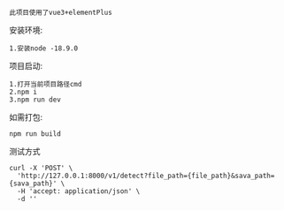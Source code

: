 ```
此项目使用了vue3+elementPlus
```

安装环境:
```
1.安装node -18.9.0
```
项目启动:
```
1.打开当前项目路径cmd
2.npm i
3.npm run dev
```
如需打包:
```
npm run build
```
测试方式
```
curl -X 'POST' \
  'http://127.0.0.1:8000/v1/detect?file_path={file_path}&sava_path={sava_path}' \
  -H 'accept: application/json' \
  -d ''
```
